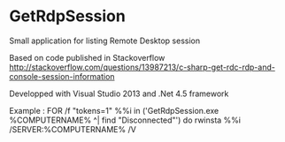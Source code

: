 # GetRdpSession
Small application for listing Remote Desktop session

Based on code published in Stackoverflow http://stackoverflow.com/questions/13987213/c-sharp-get-rdc-rdp-and-console-session-information

Developped with Visual Studio 2013 and .Net 4.5 framework

Example :
FOR /f "tokens=1" %%i in ('GetRdpSession.exe  %COMPUTERNAME% ^| find "Disconnected"') do rwinsta %%i /SERVER:%COMPUTERNAME% /V
